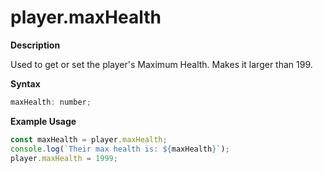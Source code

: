 # player.maxHealth

**Description**

Used to get or set the player's Maximum Health.
Makes it larger than 199.

**Syntax**

```js
maxHealth: number;
```

**Example Usage**

```js
const maxHealth = player.maxHealth;
console.log(`Their max health is: ${maxHealth}`);
player.maxHealth = 1999;
```
